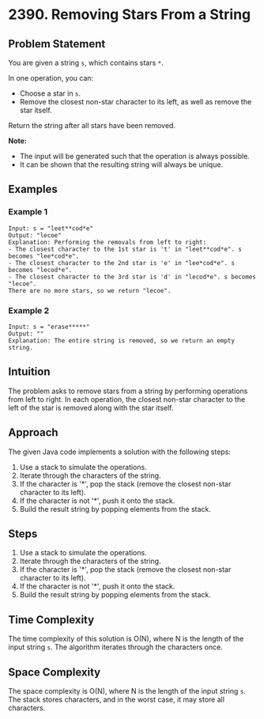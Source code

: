 # 2390. Removing Stars From a String

## Problem Statement
You are given a string `s`, which contains stars `*`.

In one operation, you can:
- Choose a star in `s`.
- Remove the closest non-star character to its left, as well as remove the star itself.

Return the string after all stars have been removed.

**Note:**
- The input will be generated such that the operation is always possible.
- It can be shown that the resulting string will always be unique.

## Examples
### Example 1
```plaintext
Input: s = "leet**cod*e"
Output: "lecoe"
Explanation: Performing the removals from left to right:
- The closest character to the 1st star is 't' in "leet**cod*e". s becomes "lee*cod*e".
- The closest character to the 2nd star is 'e' in "lee*cod*e". s becomes "lecod*e".
- The closest character to the 3rd star is 'd' in "lecod*e". s becomes "lecoe".
There are no more stars, so we return "lecoe".
```

### Example 2
```plaintext
Input: s = "erase*****"
Output: ""
Explanation: The entire string is removed, so we return an empty string.
```

## Intuition
The problem asks to remove stars from a string by performing operations from left to right. In each operation, the closest non-star character to the left of the star is removed along with the star itself.

## Approach
The given Java code implements a solution with the following steps:
1. Use a stack to simulate the operations.
2. Iterate through the characters of the string.
3. If the character is '*', pop the stack (remove the closest non-star character to its left).
4. If the character is not '*', push it onto the stack.
5. Build the result string by popping elements from the stack.

## Steps
1. Use a stack to simulate the operations.
2. Iterate through the characters of the string.
3. If the character is '*', pop the stack (remove the closest non-star character to its left).
4. If the character is not '*', push it onto the stack.
5. Build the result string by popping elements from the stack.

## Time Complexity
The time complexity of this solution is O(N), where N is the length of the input string `s`. The algorithm iterates through the characters once.

## Space Complexity
The space complexity is O(N), where N is the length of the input string `s`. The stack stores characters, and in the worst case, it may store all characters.

